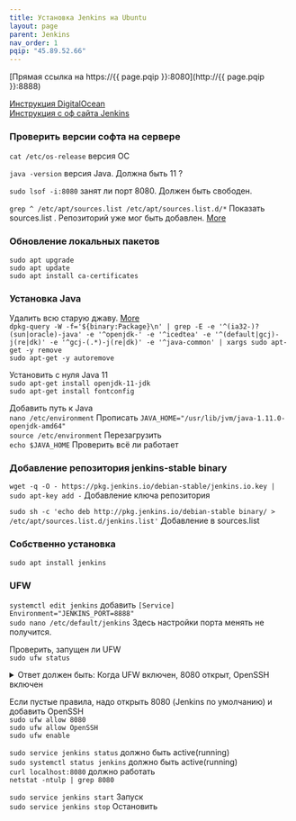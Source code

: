 ```yaml
---
title: Установка Jenkins на Ubuntu
layout: page
parent: Jenkins
nav_order: 1
pqip: "45.89.52.66"
---
```

[Прямая ссылка на https://{{ page.pqip }}:8080](http://{{ page.pqip }}:8888)  

[Инструкция DigitalOcean](https://www.digitalocean.com/community/tutorials/how-to-install-jenkins-on-ubuntu-20-04)  
[Инструкция с оф сайта Jenkins](https://pkg.jenkins.io/debian-stable/)
### Проверить версии софта на сервере
`cat /etc/os-release` версия ОС  

`java -version` версия Java. Должна быть 11 ?

`sudo lsof -i:8080` занят ли порт 8080. Должен быть свободен.

`grep ^ /etc/apt/sources.list /etc/apt/sources.list.d/*` Показать sources.list . Репозиторий уже мог быть добавлен. [More](https://askubuntu.com/questions/148932/how-can-i-get-a-list-of-all-repositories-and-ppas-from-the-command-line-into-an)  

### Обновление локальных пакетов
`sudo apt upgrade`  
`sudo apt update`  
`sudo apt install ca-certificates`  

### Установка Java
Удалить всю старую джаву. [More](https://askubuntu.com/questions/84483/how-to-completely-uninstall-java)  
`dpkg-query -W -f='${binary:Package}\n' | grep -E -e '^(ia32-)?(sun|oracle)-java' -e '^openjdk-' -e '^icedtea' -e '^(default|gcj)-j(re|dk)' -e '^gcj-(.*)-j(re|dk)' -e '^java-common' | xargs sudo apt-get -y remove`  
`sudo apt-get -y autoremove`

Установить с нуля Java 11  
`sudo apt-get install openjdk-11-jdk`  
`sudo apt-get install fontconfig`  

Добавить путь к Java  
`nano /etc/environment` Прописать `JAVA_HOME="/usr/lib/jvm/java-1.11.0-openjdk-amd64"`  
`source /etc/environment` Перезагрузить  
`echo $JAVA_HOME` Проверить всё ли работает  

### Добавление репозитория jenkins-stable binary
`wget -q -O - https://pkg.jenkins.io/debian-stable/jenkins.io.key | sudo apt-key add -` Добавление ключа репозитория 

`sudo sh -c 'echo deb http://pkg.jenkins.io/debian-stable binary/ > /etc/apt/sources.list.d/jenkins.list'` Добавление в sources.list  


### Собственно установка
`sudo apt install jenkins`  

### UFW
`systemctl edit jenkins` добавить `[Service] Environment="JENKINS_PORT=8888"`  
`sudo nano /etc/default/jenkins` Здесь настройки порта менять не получится.

Проверить, запущен ли UFW  
`sudo ufw status`  
<details>
<summary>Ответ должен быть: Когда UFW включен, 8080 открыт, OpenSSH включен</summary>
<pre>Status: active

To                         Action      From
--                         ------      ----
8080                       ALLOW       Anywhere
OpenSSH                    ALLOW       Anywhere
8080 (v6)                  ALLOW       Anywhere (v6)
OpenSSH (v6)               ALLOW       Anywhere (v6)</pre>
</details>

Если пустые правила, надо открыть 8080 (Jenkins по умолчанию) и добавить OpenSSH  
`sudo ufw allow 8080`  
`sudo ufw allow OpenSSH`  
`sudo ufw enable`  


`sudo service jenkins status` должно быть active(running)  
`sudo systemctl status jenkins` должно быть active(running)  
`curl localhost:8080` должно работать  
`netstat -ntulp | grep 8080`  


`sudo service jenkins start` Запуск  
`sudo service jenkins stop` Остановить  

